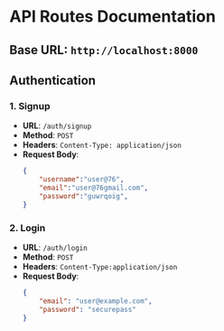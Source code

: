 # API Routes Documentation

## Base URL: `http://localhost:8000`

## Authentication

### 1. Signup

- **URL**: `/auth/signup`
- **Method**: `POST`
- **Headers**: `Content-Type: application/json`
- **Request Body**:
    ``` json
    {
        "username":"user@76",
        "email":"user@76gmail.com",
        "password":"guwrqoig",
    }

### 2. Login

- **URL**: `/auth/login`
- **Method**: `POST`
- **Headers**: `Content-Type:application/json`
- **Request Body**:
    ```json
    {
        "email": "user@example.com",
        "password": "securepass"
    }
    ```
